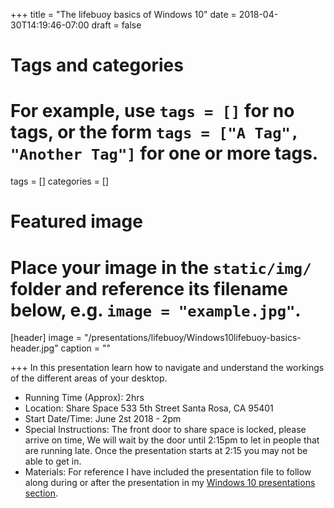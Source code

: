 +++
title = "The lifebuoy basics of Windows 10"
date = 2018-04-30T14:19:46-07:00
draft = false

# Tags and categories
# For example, use `tags = []` for no tags, or the form `tags = ["A Tag", "Another Tag"]` for one or more tags.
tags = []
categories = []

# Featured image
# Place your image in the `static/img/` folder and reference its filename below, e.g. `image = "example.jpg"`.
[header]
image = "/presentations/lifebuoy/Windows10lifebuoy-basics-header.jpg"
caption = ""

+++
In this presentation learn how to navigate and understand the workings of the different areas of your desktop.

- Running Time (Approx): 2hrs
- Location: Share Space 533 5th Street Santa Rosa, CA 95401
- Start Date/Time: June 2st 2018 - 2pm
- Special Instructions: The front door to share space is locked, please arrive on time, We will wait by the door until 2:15pm to let in people that are running late. Once the presentation starts at 2:15 you may not be able to get in.
- Materials: For reference I have included the presentation file to follow along during or after the presentation in my [Windows 10 presentations section](/resources/presentations/presentation-windows10/).
